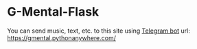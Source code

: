 # G-Mental-Flask
You can send music, text, etc. to this site using [Telegram bot](https://github.com/Crimson-Amir/Telegram-Bots/tree/main/G-Mental-Api)
url: https://gmental.pythonanywhere.com/
